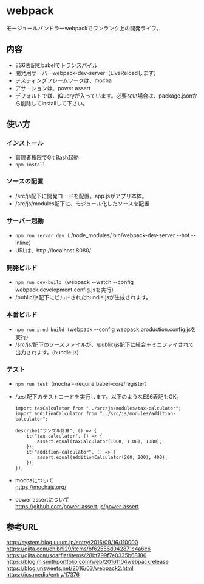 # webpack
モージュールバンドラーwebpackでワンランク上の開発ライフ。

## 内容
* ES6表記をbabelでトランスパイル
* 開発用サーバーwebpack-dev-server（LiveReloadします）
* テスティングフレームワークは、mocha
* アサーションは、power assert
* デフォルトでは、jQueryが入っています。必要ない場合は、package.jsonから削除してinstallして下さい。

## 使い方
### インストール
* 管理者権限でGit Bash起動
* ```npm install```

### ソースの配置
* /src/js配下に開発コードを配置。app.jsがアプリ本体。
* /src/js/modules配下に、モジュール化したソースを配置

### サーバー起動
* ```npm run server:dev```（./node_modules/.bin/webpack-dev-server --hot --inline）
* URLは、http://localhost:8080/

### 開発ビルド
* ```npm run dev-build```（webpack --watch --config webpack.development.config.jsを実行）
* /public/js配下にビルドされたbundle.jsが生成されます。

### 本番ビルド
* ```npm run prod-build```（webpack --config webpack.production.config.jsを実行）
* /src/js/配下のソースファイルが、/public/js配下に結合＋ミニファイされて出力されます。(bundle.js)

### テスト
* ```npm run test```（mocha --require babel-core/register）
* /test配下のテストコードを実行します。以下のようなES6表記もOK。

    ```import assert from "assert";
    import taxCalculator from "../src/js/modules/tax-calculator";
    import additionCalculator from "../src/js/modules/addition-calculator";

    describe("サンプル計算", () => {
        it("tax-calculator", () => {
            assert.equal(taxCalculator(1000, 1.08), 1080);
        });
        it("addition-calculator", () => {
            assert.equal(additionCalculator(200, 200), 400);
        });
    });

* mochaについて  
https://mochajs.org/  
* power assertについて  
https://github.com/power-assert-js/power-assert  

## 参考URL
http://system.blog.uuum.jp/entry/2016/09/16/110000  
https://qiita.com/chibi929/items/bf62556d042871c4a6c6  
https://qiita.com/soarflat/items/28bf799f7e0335b68186  
https://blog.mismithportfolio.com/web/20161104webpackrelease  
https://blog.unsweets.net/2016/03/webpack2.html  
https://ics.media/entry/17376  

